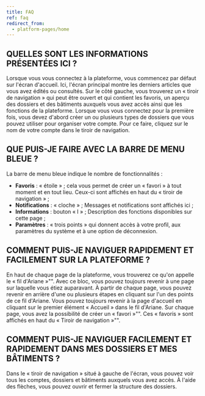 ```yaml
---
title: FAQ
ref: faq
redirect_from:
  - platform-pages/home
---
```


## QUELLES SONT LES INFORMATIONS PRÉSENTÉES ICI ?
Lorsque vous vous connectez à la plateforme, vous commencez par défaut sur l'écran d'accueil. Ici, l'écran principal montre les derniers articles que vous avez édités ou consultés. Sur le côté gauche, vous trouverez un « tiroir de navigation » qui peut être ouvert et qui contient les favoris, un aperçu des dossiers et des bâtiments auxquels vous avez accès ainsi que les fonctions de la plateforme. Lorsque vous vous connectez pour la première fois, vous devez d'abord créer un ou plusieurs types de dossiers que vous pouvez utiliser pour organiser votre compte. Pour ce faire, cliquez sur le nom de votre compte dans le tiroir de navigation.

## QUE PUIS-JE FAIRE AVEC LA BARRE DE MENU BLEUE ?
La barre de menu bleue indique le nombre de fonctionnalités :

- **Favoris** : « étoile » ; cela vous permet de créer un « favori » à tout moment et en tout lieu. Ceux-ci sont affichés en haut du « tiroir de navigation » ; 
- **Notifications** : « cloche » ; Messages et notifications sont affichés ici ;
- **Informations** : bouton « I » ; Description des fonctions disponibles sur cette page ;
- **Paramètres** : « trois points » qui donnent accès à votre profil, aux paramètres du système et à une option de déconnexion.

## COMMENT PUIS-JE NAVIGUER RAPIDEMENT ET FACILEMENT SUR LA PLATEFORME ?
En haut de chaque page de la plateforme, vous trouverez ce qu'on appelle le « fil d'Ariane »"". Avec ce bloc, vous pouvez toujours revenir à une page sur laquelle vous étiez auparavant. À partir de chaque page, vous pouvez revenir en arrière d'une ou plusieurs étapes en cliquant sur l'un des points de ce fil d'Ariane. Vous pouvez toujours revenir à la page d'accueil en cliquant sur le premier élément « Accueil » dans le fil d'Ariane. Sur chaque page, vous avez la possibilité de créer un « favori »"". Ces « favoris » sont affichés en haut du « Tiroir de navigation »"".

## COMMENT PUIS-JE NAVIGUER FACILEMENT ET RAPIDEMENT DANS MES DOSSIERS ET MES BÂTIMENTS ?
Dans le « tiroir de navigation » situé à gauche de l'écran, vous pouvez voir tous les comptes, dossiers et bâtiments auxquels vous avez accès. À l'aide des flèches, vous pouvez ouvrir et fermer la structure des dossiers.

